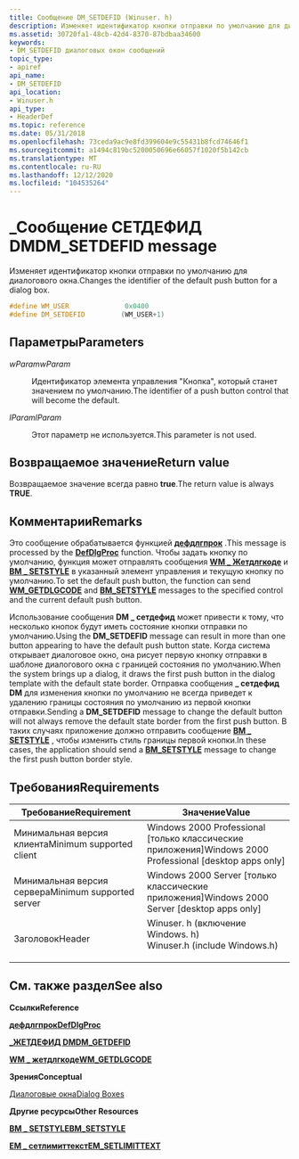 ```yaml
---
title: Сообщение DM_SETDEFID (Winuser. h)
description: Изменяет идентификатор кнопки отправки по умолчанию для диалогового окна.
ms.assetid: 30720fa1-48cb-42d4-8370-87bdbaa34600
keywords:
- DM_SETDEFID диалоговых окон сообщений
topic_type:
- apiref
api_name:
- DM_SETDEFID
api_location:
- Winuser.h
api_type:
- HeaderDef
ms.topic: reference
ms.date: 05/31/2018
ms.openlocfilehash: 73ceda9ac9e8fd399604e9c55431b8fcd74646f1
ms.sourcegitcommit: a1494c819bc5200050696e66057f1020f5b142cb
ms.translationtype: MT
ms.contentlocale: ru-RU
ms.lasthandoff: 12/12/2020
ms.locfileid: "104535264"
---
```

# <a name="dm_setdefid-message"></a><span data-ttu-id="91eb3-104">\_Сообщение СЕТДЕФИД DM</span><span class="sxs-lookup"><span data-stu-id="91eb3-104">DM\_SETDEFID message</span></span>

<span data-ttu-id="91eb3-105">Изменяет идентификатор кнопки отправки по умолчанию для диалогового окна.</span><span class="sxs-lookup"><span data-stu-id="91eb3-105">Changes the identifier of the default push button for a dialog box.</span></span>


```C++
#define WM_USER              0x0400
#define DM_SETDEFID         (WM_USER+1)
```



## <a name="parameters"></a><span data-ttu-id="91eb3-106">Параметры</span><span class="sxs-lookup"><span data-stu-id="91eb3-106">Parameters</span></span>

<dl> <dt>

<span data-ttu-id="91eb3-107">*wParam*</span><span class="sxs-lookup"><span data-stu-id="91eb3-107">*wParam*</span></span> 
</dt> <dd>

<span data-ttu-id="91eb3-108">Идентификатор элемента управления "Кнопка", который станет значением по умолчанию.</span><span class="sxs-lookup"><span data-stu-id="91eb3-108">The identifier of a push button control that will become the default.</span></span>

</dd> <dt>

<span data-ttu-id="91eb3-109">*lParam*</span><span class="sxs-lookup"><span data-stu-id="91eb3-109">*lParam*</span></span> 
</dt> <dd>

<span data-ttu-id="91eb3-110">Этот параметр не используется.</span><span class="sxs-lookup"><span data-stu-id="91eb3-110">This parameter is not used.</span></span>

</dd> </dl>

## <a name="return-value"></a><span data-ttu-id="91eb3-111">Возвращаемое значение</span><span class="sxs-lookup"><span data-stu-id="91eb3-111">Return value</span></span>

<span data-ttu-id="91eb3-112">Возвращаемое значение всегда равно **true**.</span><span class="sxs-lookup"><span data-stu-id="91eb3-112">The return value is always **TRUE**.</span></span>

## <a name="remarks"></a><span data-ttu-id="91eb3-113">Комментарии</span><span class="sxs-lookup"><span data-stu-id="91eb3-113">Remarks</span></span>

<span data-ttu-id="91eb3-114">Это сообщение обрабатывается функцией [**дефдлгпрок**](/windows/desktop/api/Winuser/nf-winuser-defdlgprocw) .</span><span class="sxs-lookup"><span data-stu-id="91eb3-114">This message is processed by the [**DefDlgProc**](/windows/desktop/api/Winuser/nf-winuser-defdlgprocw) function.</span></span> <span data-ttu-id="91eb3-115">Чтобы задать кнопку по умолчанию, функция может отправлять сообщения [**WM \_ Жетдлгкоде**](wm-getdlgcode.md) и [**BM \_ SETSTYLE**](../controls/bm-setstyle.md) в указанный элемент управления и текущую кнопку по умолчанию.</span><span class="sxs-lookup"><span data-stu-id="91eb3-115">To set the default push button, the function can send [**WM\_GETDLGCODE**](wm-getdlgcode.md) and [**BM\_SETSTYLE**](../controls/bm-setstyle.md) messages to the specified control and the current default push button.</span></span>

<span data-ttu-id="91eb3-116">Использование сообщения **DM \_ сетдефид** может привести к тому, что несколько кнопок будут иметь состояние кнопки отправки по умолчанию.</span><span class="sxs-lookup"><span data-stu-id="91eb3-116">Using the **DM\_SETDEFID** message can result in more than one button appearing to have the default push button state.</span></span> <span data-ttu-id="91eb3-117">Когда система открывает диалоговое окно, она рисует первую кнопку отправки в шаблоне диалогового окна с границей состояния по умолчанию.</span><span class="sxs-lookup"><span data-stu-id="91eb3-117">When the system brings up a dialog, it draws the first push button in the dialog template with the default state border.</span></span> <span data-ttu-id="91eb3-118">Отправка сообщения **\_ сетдефид DM** для изменения кнопки по умолчанию не всегда приведет к удалению границы состояния по умолчанию из первой кнопки отправки.</span><span class="sxs-lookup"><span data-stu-id="91eb3-118">Sending a **DM\_SETDEFID** message to change the default button will not always remove the default state border from the first push button.</span></span> <span data-ttu-id="91eb3-119">В таких случаях приложение должно отправить сообщение [**BM \_ SETSTYLE**](../controls/bm-setstyle.md) , чтобы изменить стиль границы первой кнопки.</span><span class="sxs-lookup"><span data-stu-id="91eb3-119">In these cases, the application should send a [**BM\_SETSTYLE**](../controls/bm-setstyle.md) message to change the first push button border style.</span></span>

## <a name="requirements"></a><span data-ttu-id="91eb3-120">Требования</span><span class="sxs-lookup"><span data-stu-id="91eb3-120">Requirements</span></span>



| <span data-ttu-id="91eb3-121">Требование</span><span class="sxs-lookup"><span data-stu-id="91eb3-121">Requirement</span></span> | <span data-ttu-id="91eb3-122">Значение</span><span class="sxs-lookup"><span data-stu-id="91eb3-122">Value</span></span> |
|-------------------------------------|----------------------------------------------------------------------------------------------------------|
| <span data-ttu-id="91eb3-123">Минимальная версия клиента</span><span class="sxs-lookup"><span data-stu-id="91eb3-123">Minimum supported client</span></span><br/> | <span data-ttu-id="91eb3-124">Windows 2000 Professional \[только классические приложения\]</span><span class="sxs-lookup"><span data-stu-id="91eb3-124">Windows 2000 Professional \[desktop apps only\]</span></span><br/>                                               |
| <span data-ttu-id="91eb3-125">Минимальная версия сервера</span><span class="sxs-lookup"><span data-stu-id="91eb3-125">Minimum supported server</span></span><br/> | <span data-ttu-id="91eb3-126">Windows 2000 Server \[только классические приложения\]</span><span class="sxs-lookup"><span data-stu-id="91eb3-126">Windows 2000 Server \[desktop apps only\]</span></span><br/>                                                     |
| <span data-ttu-id="91eb3-127">Заголовок</span><span class="sxs-lookup"><span data-stu-id="91eb3-127">Header</span></span><br/>                   | <dl> <span data-ttu-id="91eb3-128"><dt>Winuser. h (включение Windows. h)</dt></span><span class="sxs-lookup"><span data-stu-id="91eb3-128"><dt>Winuser.h (include Windows.h)</dt></span></span> </dl> |



## <a name="see-also"></a><span data-ttu-id="91eb3-129">См. также раздел</span><span class="sxs-lookup"><span data-stu-id="91eb3-129">See also</span></span>

<dl> <dt>

<span data-ttu-id="91eb3-130">**Ссылки**</span><span class="sxs-lookup"><span data-stu-id="91eb3-130">**Reference**</span></span>
</dt> <dt>

[<span data-ttu-id="91eb3-131">**дефдлгпрок**</span><span class="sxs-lookup"><span data-stu-id="91eb3-131">**DefDlgProc**</span></span>](/windows/desktop/api/Winuser/nf-winuser-defdlgprocw)
</dt> <dt>

[<span data-ttu-id="91eb3-132">**\_ЖЕТДЕФИД DM**</span><span class="sxs-lookup"><span data-stu-id="91eb3-132">**DM\_GETDEFID**</span></span>](dm-getdefid.md)
</dt> <dt>

[<span data-ttu-id="91eb3-133">**WM \_ жетдлгкоде**</span><span class="sxs-lookup"><span data-stu-id="91eb3-133">**WM\_GETDLGCODE**</span></span>](wm-getdlgcode.md)
</dt> <dt>

<span data-ttu-id="91eb3-134">**Зрения**</span><span class="sxs-lookup"><span data-stu-id="91eb3-134">**Conceptual**</span></span>
</dt> <dt>

[<span data-ttu-id="91eb3-135">Диалоговые окна</span><span class="sxs-lookup"><span data-stu-id="91eb3-135">Dialog Boxes</span></span>](dialog-boxes.md)
</dt> <dt>

<span data-ttu-id="91eb3-136">**Другие ресурсы**</span><span class="sxs-lookup"><span data-stu-id="91eb3-136">**Other Resources**</span></span>
</dt> <dt>

[<span data-ttu-id="91eb3-137">**BM \_ SETSTYLE**</span><span class="sxs-lookup"><span data-stu-id="91eb3-137">**BM\_SETSTYLE**</span></span>](../controls/bm-setstyle.md)
</dt> <dt>

[<span data-ttu-id="91eb3-138">**EM \_ сетлимиттекст**</span><span class="sxs-lookup"><span data-stu-id="91eb3-138">**EM\_SETLIMITTEXT**</span></span>](../controls/em-setlimittext.md)
</dt> </dl>

 

